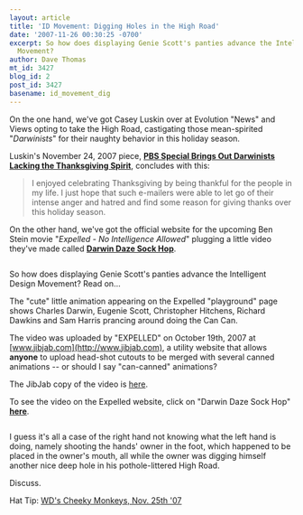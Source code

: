 ```yaml
---
layout: article
title: 'ID Movement: Digging Holes in the High Road'
date: '2007-11-26 00:30:25 -0700'
excerpt: So how does displaying Genie Scott's panties advance the Intelligent Design
  Movement?
author: Dave Thomas
mt_id: 3427
blog_id: 2
post_id: 3427
basename: id_movement_dig
---
```

<img src="http://pandasthumb.org/assets_c/2007/10/flunked-thumb-100x31.jpg" alt="" />On the one hand, we've got Casey Luskin over at Evolution "News" and Views opting to take the High Road, castigating those mean-spirited "_Darwinists_" for their naughty behavior in this holiday season.  

Luskin's November 24, 2007 piece, [**PBS Special Brings Out Darwinists Lacking the Thanksgiving Spirit**](http://www.evolutionnews.org/2007/11/pbs_brings_out_darwinists_lack.html),  concludes with this:


> I enjoyed celebrating Thanksgiving by being thankful for the people in my life. I just hope that such e-mailers were able to let go of their intense anger and hatred and find some reason for giving thanks over this holiday season.

On the other hand, we've got the official website for the upcoming Ben Stein movie "_Expelled - No Intelligence Allowed_" plugging a little video they've made called [**Darwin Daze Sock Hop**](http://www.expelledthemovie.com/playground.php).

<img src="http://pandasthumb.org/archives/jibjab.jpg" alt="" />

So how does displaying Genie Scott's panties advance the Intelligent Design Movement?  Read on...

The "cute" little animation appearing on the Expelled "playground" page shows Charles Darwin, Eugenie Scott,  Christopher Hitchens, Richard Dawkins and Sam Harris prancing around doing the Can Can.

The video was uploaded by "EXPELLED" on October 19th, 2007 at [www.jibjab.com](http://www.jibjab.com), a utility website that allows **anyone** to upload head-shot cutouts to be merged with several canned animations -- or should I say "can-canned" animations?

The JibJab copy of the video is [here](http://www.jibjab.com/starring_you/receipt/1779073).

To see the video on the Expelled website, click on "Darwin Daze Sock Hop" [**here**](http://www.expelledthemovie.com/playground.php).

<img src="http://pandasthumb.org/archives/jibjab2.jpg" alt="" />

I guess it's all a case of the right hand not knowing what the left hand is doing, namely shooting the hands' owner in the foot, which happened to be placed in the owner's mouth, all while the owner was digging himself another nice deep hole in his pothole-littered High Road.

Discuss.

Hat Tip: [WD's Cheeky Monkeys, Nov. 25th '07](http://www.uncommondescent.com/intelligent-design/review-of-jibjabs-darwin-daze-sock-hop/)
